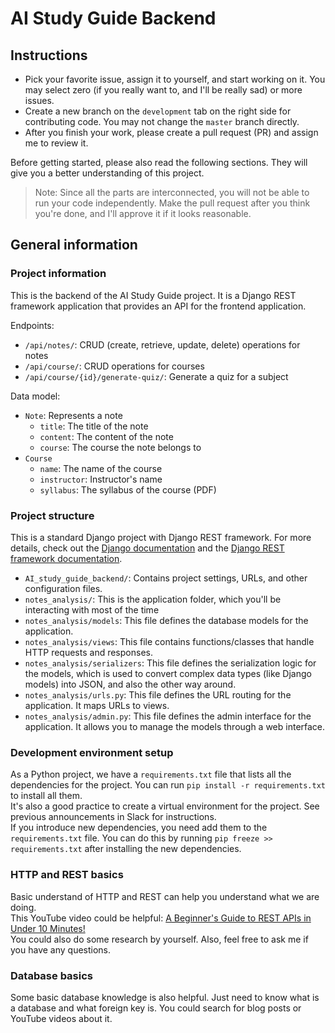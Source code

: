 # AI Study Guide Backend

## Instructions
 - Pick your favorite issue, assign it to yourself, and start working on it.
   You may select zero (if you really want to, and I'll be really sad) or more issues.
 - Create a new branch on the `development` tab on the right side for contributing code.
   You may not change the `master` branch directly.
 -  After you finish your work, please create a pull request (PR) and assign me to review it. 

Before getting started, please also read the following sections.
They will give you a better understanding of this project.

> Note: Since all the parts are interconnected, you will not be able to run your code independently. 
> Make the pull request after you think you're done, and I'll approve it if it looks reasonable.

## General information
### Project information
This is the backend of the AI Study Guide project. It is a Django REST framework application that provides an API for the frontend application. 

Endpoints:  
- `/api/notes/`: CRUD (create, retrieve, update, delete) operations for notes
- `/api/course/`: CRUD operations for courses
- `/api/course/{id}/generate-quiz/`: Generate a quiz for a subject

Data model:
- `Note`: Represents a note
  - `title`: The title of the note
  - `content`: The content of the note
  - `course`: The course the note belongs to
- `Course`
  - `name`: The name of the course
  - `instructor`: Instructor's name
  - `syllabus`: The syllabus of the course (PDF)

### Project structure
This is a standard Django project with Django REST framework. For more details, check out the [Django documentation](https://docs.djangoproject.com/en/stable/) and the [Django REST framework documentation](https://www.django-rest-framework.org/).
- `AI_study_guide_backend/`: Contains project settings, URLs, and other configuration files.
- `notes_analysis/`: This is the application folder, which you'll be interacting with most of the time
- `notes_analysis/models`: This file defines the database models for the application.
- `notes_analysis/views`: This file contains functions/classes that handle HTTP requests and responses.
- `notes_analysis/serializers`: This file defines the serialization logic for the models, which is used to convert complex data types (like Django models) into JSON, and also the other way around.
- `notes_analysis/urls.py`: This file defines the URL routing for the application. It maps URLs to views.
- `notes_analysis/admin.py`: This file defines the admin interface for the application. It allows you to manage the models through a web interface.

### Development environment setup
As a Python project, we have a `requirements.txt` file that lists all the dependencies for the project. You can run `pip install -r requirements.txt` to install all them.  
It's also a good practice to create a virtual environment for the project. See previous announcements in Slack for instructions.  
If you introduce new dependencies, you need add them to the `requirements.txt` file. You can do this by running `pip freeze >> requirements.txt` after installing the new dependencies.

### HTTP and REST basics
Basic understand of HTTP and REST can help you understand what we are doing.  
This YouTube video could be helpful: [A Beginner's Guide to REST APIs in Under 10 Minutes!](https://www.youtube.com/watch?v=LzOtbUw6f_o)  
You could also do some research by yourself. Also, feel free to ask me if you have any questions.

### Database basics
Some basic database knowledge is also helpful. Just need to know what is a database and what foreign key is.
You could search for blog posts or YouTube videos about it.
